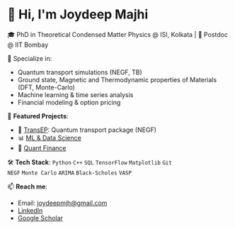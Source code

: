 # 👋 Hi, I'm Joydeep Majhi

🎓 PhD in Theoretical Condensed Matter Physics @ ISI, Kolkata | 🧪 Postdoc @ IIT Bombay 


🔭 Specialize in:
- Quantum transport simulations (NEGF, TB)
- Ground state, Magnetic and Thermodynamic properties of Materials (DFT, Monte-Carlo)
- Machine learning & time series analysis
- Financial modeling & option pricing

📂 **Featured Projects**:
- 🔌 [TransEP](https://github.com/joyphysics/TransEP): Quantum transport package (NEGF)
- 📊 [ML & Data Science](https://github.com/joyphysics/ML-and-Data-science-Projects)
- 💸 [Quant Finance](https://github.com/joyphysics/Quantitative-Finance-projects)

🛠️ **Tech Stack**:
`Python` `C++` `SQL` `TensorFlow` `Matplotlib` `Git`  
`NEGF` `Monte Carlo` `ARIMA` `Black-Scholes` `VASP`

📫 **Reach me**:
- Email: joydeepmjh@gmail.com
- [LinkedIn](https://linkedin.com/in/joydeepmajhi)
- [Google Scholar](https://scholar.google.com/citations?user=YxH2rZcAAAAJ&hl=en)

<!--
**joyphysics/joyphysics** is a ✨ _special_ ✨ repository because its `README.md` (this file) appears on your GitHub profile.

Here are some ideas to get you started:

- 🔭 I’m currently working on ...
- 🌱 I’m currently learning ...
- 👯 I’m looking to collaborate on ...
- 🤔 I’m looking for help with ...
- 💬 Ask me about ...
- 📫 How to reach me: ...
- 😄 Pronouns: ...
- ⚡ Fun fact: ...
-->
